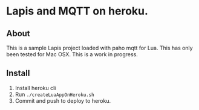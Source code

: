 Lapis and MQTT on heroku.
=========================

About
-----
This is a sample Lapis project loaded with paho mqtt for Lua. This has only been tested for Mac OSX. This is a work in progress.

Install
-------

1. Install heroku cli
2. Run `./createLuaAppOnHeroku.sh`
3. Commit and push to deploy to heroku.
